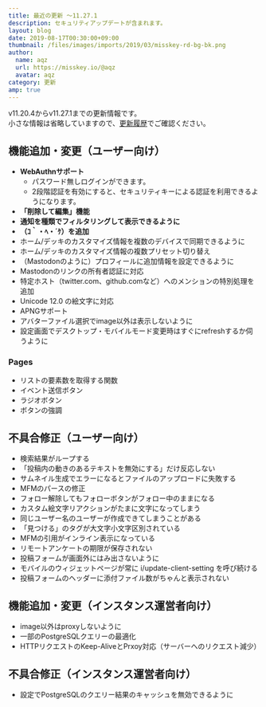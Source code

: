 ```yaml
---
title: 最近の更新 ～11.27.1
description: セキュリティアップデートが含まれます。
layout: blog
date: 2019-08-17T00:30:00+09:00
thumbnail: /files/images/imports/2019/03/misskey-rd-bg-bk.png
author:
  name: aqz
  url: https://misskey.io/@aqz
  avatar: aqz
category: 更新
amp: true
---
```

v11.20.4からv11.27.1までの更新情報です。  
小さな情報は省略していますので、[更新履歴](https://github.com/syuilo/misskey/blob/develop/CHANGELOG.md#11270-20190729)でご確認ください。

## 機能追加・変更（ユーザー向け）
- **WebAuthnサポート**
  * パスワード無しログインができます。
  * 2段階認証を有効にすると、セキュリティキーによる認証を利用できるようになります。
- **「削除して編集」機能**
- **通知を種類でフィルタリングして表示できるように**
- **（ｺ｀・ﾍ・´ｹ）を追加**
- ホーム/デッキのカスタマイズ情報を複数のデバイスで同期できるように
- ホーム/デッキのカスタマイズ情報の複数プリセット切り替え
- （Mastodonのように）プロフィールに追加情報を設定できるように
- Mastodonのリンクの所有者認証に対応
- 特定ホスト（twitter.com、github.comなど）へのメンションの特別処理を追加
- Unicode 12.0 の絵文字に対応
- APNGサポート
- アバターファイル選択でimage以外は表示しないように
- 設定画面でデスクトップ・モバイルモード変更時はすぐにrefreshするか伺うように

### Pages
- リストの要素数を取得する関数
- イベント送信ボタン
- ラジオボタン
- ボタンの強調

## 不具合修正（ユーザー向け）
- 検索結果がループする
- 「投稿内の動きのあるテキストを無効にする」だけ反応しない
- サムネイル生成でエラーになるとファイルのアップロードに失敗する
- MFMのパースの修正
- フォロー解除してもフォローボタンがフォロー中のままになる
- カスタム絵文字リアクションがたまに文字になってしまう
- 同じユーザー名のユーザーが作成できてしまうことがある
- 「見つける」のタグが大文字小文字区別されている
- MFMの引用がインライン表示になっている
- リモートアンケートの期限が保存されない
- 投稿フォームが画面外にはみ出さないように
- モバイルのウィジェットページが常に i/update-client-setting を呼び続ける
- 投稿フォームのヘッダーに添付ファイル数がちゃんと表示されない

## 機能追加・変更（インスタンス運営者向け）
- image以外はproxyしないように
- 一部のPostgreSQLクエリーの最適化
- HTTPリクエストのKeep-AliveとPrxoy対応（サーバーへのリクエスト減少）

## 不具合修正（インスタンス運営者向け）
- 設定でPostgreSQLのクエリー結果のキャッシュを無効できるように

